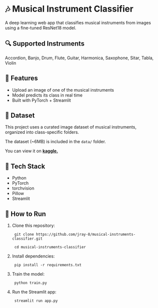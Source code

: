 # 🎶 Musical Instrument Classifier

A deep learning web app that classifies musical instruments from images using a fine-tuned ResNet18 model.

## 🔍 Supported Instruments
Accordion, Banjo, Drum, Flute, Guitar, Harmonica, Saxophone, Sitar, Tabla, Violin

## 🚀 Features
- Upload an image of one of the musical instruments
- Model predicts its class in real time
- Built with PyTorch + Streamlit

## 📁 Dataset

This project uses a curated image dataset of musical instruments, organized into class-specific folders.

The dataset (~6MB) is included in the `data/` folder.

You can view it on __[kaggle.](https://www.kaggle.com/datasets/nikolasgegenava/music-instruments)__  

## 🧠 Tech Stack
- Python
- PyTorch
- torchvision
- Pillow
- Streamlit

## 🔧 How to Run

1. Clone this repository:

		git clone https://github.com/jray-8/musical-instruments-classifier.git

		cd musical-instruments-classifier

2. Install dependencies:

		pip install -r requirements.txt

3. Train the model:

		python train.py

3. Run the Streamlit app:

		streamlit run app.py